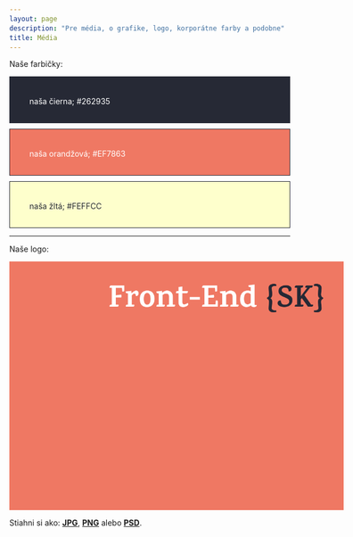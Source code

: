 ```yaml
---
layout: page
description: "Pre média, o grafike, logo, korporátne farby a podobne"
title: Média
---
```


Naše farbičky:

<div style="background: #262935;
            padding: 35px 35px 30px;
            color: white;
            margin-bottom: 10px;
            border: 1px solid #262935; ">naša čierna; #262935</div>

<div style="background: #EF7863;
            padding: 35px 35px 30px;
            color: white;
            margin-bottom: 10px;
            border: 1px solid #262935; ">naša orandžová; #EF7863</div>

<div style="background: #FEFFCC;
            padding: 35px 35px 30px;
            color: #262935;
            margin-bottom: 10px;
            border: 1px solid #262935; ">naša žltá; #FEFFCC</div>

---

Naše logo:

<img style="max-width: 600px; display: block;"
         src="/media/logos/logo.png"
         alt="Our logo as a PSD file" />

Stiahni si ako:
**[JPG](/media/logos/logo.jpg)**,
**[PNG](/media/logos/logo.png)** alebo
**[PSD](/media/logos/logo.psd)**.